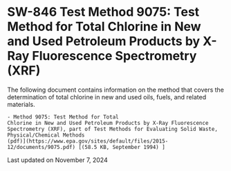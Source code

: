 
# SW-846 Test Method 9075: Test Method for Total Chlorine in New and Used Petroleum Products by X-Ray Fluorescence Spectrometry (XRF)  


The following document contains information on the method that covers
the determination of total chlorine in new and used oils, fuels, and
related materials.

    - Method 9075: Test Method for Total
    Chlorine in New and Used Petroleum Products by X-Ray Fluorescence
    Spectrometry (XRF), part of Test Methods for Evaluating Solid Waste,
    Physical/Chemical Methods
    (pdf)](https://www.epa.gov/sites/default/files/2015-12/documents/9075.pdf) [(58.5 KB, September 1994) ] 

Last updated on November 7, 2024

